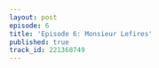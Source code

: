 ```yaml
---
layout: post
episode: 6
title: 'Episode 6: Monsieur Lefires'
published: true
track_id: 221368749
---
```

<div class='list post-player' track='{{page.track_id}}'></div>
